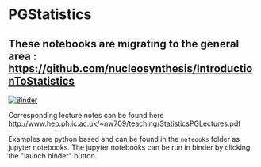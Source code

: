 # PGStatistics

## These notebooks are migrating to the general area : https://github.com/nucleosynthesis/IntroductionToStatistics

[![Binder](https://mybinder.org/badge_logo.svg)](https://mybinder.org/v2/gh/nucleosynthesis/PGStatistics/main?urlpath=lab)

Corresponding lecture notes can be found here http://www.hep.ph.ic.ac.uk/~nw709/teaching/StatisticsPGLectures.pdf

Examples are python based and can be found in the `noteooks` folder  as jupyter notebooks. The jupyter notebooks can be run in binder by clicking the "launch binder" button. 
